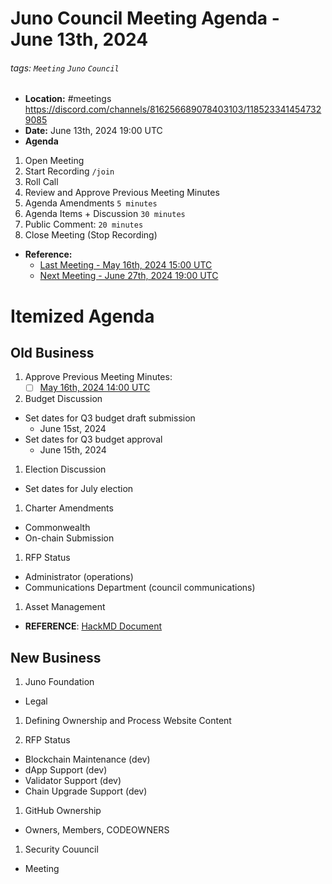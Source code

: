 # Juno Council Meeting Agenda - June 13th, 2024

###### tags: `Meeting` `Juno` `Council`

- **Location:** #meetings https://discord.com/channels/816256689078403103/1185233414547329085
- **Date:** June 13th, 2024 19:00 UTC
- **Agenda**

1. Open Meeting
1. Start Recording `/join`
1. Roll Call
1. Review and Approve Previous Meeting Minutes
1. Agenda Amendments `5 minutes`
1. Agenda Items + Discussion `30 minutes`
1. Public Comment: `20 minutes`
1. Close Meeting (Stop Recording)

- **Reference:** 
  - [Last Meeting - May 16th, 2024 15:00 UTC](./20240516-Meeting-Public-Minutes.md)
  - [Next Meeting - June 27th, 2024 19:00 UTC]()

# Itemized Agenda

## Old Business

1. Approve Previous Meeting Minutes:
    - [ ] [May 16th, 2024 14:00 UTC](./20240516-Meeting-Public-Minutes.md)

1. Budget Discussion
  - Set dates for Q3 budget draft submission
    - June 15st, 2024
  - Set dates for Q3 budget approval
    - June 15th, 2024

1. Election Discussion
  - Set dates for July election

1. Charter Amendments
  - Commonwealth
  - On-chain Submission

1. RFP Status
- Administrator (operations)
- Communications Department (council communications)

1. Asset Management
- **REFERENCE**: [HackMD Document](https://hackmd.io/xaRvq0BgT3yJ6cUhnhg6zg)

## New Business

1. Juno Foundation
- Legal

1. Defining Ownership and Process Website Content

1. RFP Status
- Blockchain Maintenance (dev)
- dApp Support (dev)
- Validator Support (dev)
- Chain Upgrade Support (dev)

1. GitHub Ownership
  - Owners, Members, CODEOWNERS

1. Security Couuncil
- Meeting
